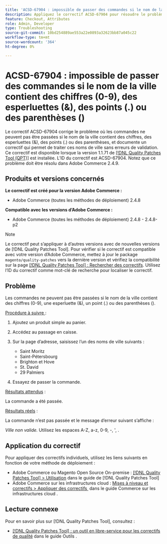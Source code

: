 ```yaml
---
title: 'ACSD-67904 : impossible de passer des commandes si le nom de la ville contient des chiffres (0-9), des esperluettes (&), des points (.) ou des parenthèses ()'
description: Appliquez le correctif ACSD-67904 pour résoudre le problème d’Adobe Commerce en raison duquel l’extraction échoue lorsque les noms de ville contiennent des chiffres (0-9), des esperluettes (&), des points (.) ou des parenthèses ().
feature: Checkout, Attributes
role: Admin, Developer
type: Troubleshooting
source-git-commit: 10bd254889ae553a22e0893a32623bb87a045c22
workflow-type: tm+mt
source-wordcount: '364'
ht-degree: 0%

---
```



# ACSD-67904 : impossible de passer des commandes si le nom de la ville contient des chiffres (0-9), des esperluettes (&amp;), des points (.) ou des parenthèses ()

Le correctif ACSD-67904 corrige le problème où les commandes ne peuvent pas être passées si le nom de la ville contient des chiffres, des esperluettes (&amp;), des points (.) ou des parenthèses, et documente un correctif qui permet de traiter ces noms de ville sans erreurs de validation. Ce correctif est disponible lorsque la version 1.1.71 de [[!DNL Quality Patches Tool (QPT)]](/help/tools/quality-patches-tool/quality-patches-tool-to-self-serve-quality-patches.md) est installée. L’ID du correctif est ACSD-67904. Notez que ce problème doit être résolu dans Adobe Commerce 2.4.9.

## Produits et versions concernés

**Le correctif est créé pour la version Adobe Commerce :**

* Adobe Commerce (toutes les méthodes de déploiement) 2.4.8

**Compatible avec les versions d’Adobe Commerce :**

* Adobe Commerce (toutes les méthodes de déploiement) 2.4.8 - 2.4.8-p2

>[!NOTE]
>
>Le correctif peut s’appliquer à d’autres versions avec de nouvelles versions de [!DNL Quality Patches Tool]. Pour vérifier si le correctif est compatible avec votre version d’Adobe Commerce, mettez à jour le package `magento/quality-patches` vers la dernière version et vérifiez la compatibilité sur la page [[!DNL Quality Patches Tool] : Rechercher des correctifs](https://experienceleague.adobe.com/tools/commerce-quality-patches/index.html?lang=fr). Utilisez l’ID du correctif comme mot-clé de recherche pour localiser le correctif.

## Problème

Les commandes ne peuvent pas être passées si le nom de la ville contient des chiffres (0-9), une esperluette (&amp;), un point (.) ou des parenthèses ().

<u>Procédure à suivre </u> :

1. Ajoutez un produit simple au panier.
1. Accédez au passage en caisse.
1. Sur la page d’adresse, saisissez l’un des noms de ville suivants :

   * Saint Moritz
   * Saint-Pétersbourg
   * Brighton et Hove
   * St. David
   * 29 Palmiers

1. Essayez de passer la commande.


<u>Résultats attendus</u> :

La commande a été passée.

<u>Résultats réels</u> :

La commande n’est pas passée et le message d’erreur suivant s’affiche :

*Ville non valide.* Utilisez les espaces A-Z, a-z, 0-9, -, &#39;, .


## Application du correctif

Pour appliquer des correctifs individuels, utilisez les liens suivants en fonction de votre méthode de déploiement :

* Adobe Commerce ou Magento Open Source On-premise : [[!DNL Quality Patches Tool] > Utilisation](/help/tools/quality-patches-tool/usage.md) dans le guide de [!DNL Quality Patches Tool]
* Adobe Commerce sur les infrastructures cloud : [&#x200B; Mises à niveau et correctifs > Appliquer des correctifs &#x200B;](https://experienceleague.adobe.com/docs/commerce-cloud-service/user-guide/develop/upgrade/apply-patches.html?lang=fr) dans le guide Commerce sur les infrastructures cloud .

## Lecture connexe

Pour en savoir plus sur [!DNL Quality Patches Tool], consultez :

* [[!DNL Quality Patches Tool] : un outil en libre-service pour les correctifs de qualité](/help/tools/quality-patches-tool/quality-patches-tool-to-self-serve-quality-patches.md) dans le guide Outils .
